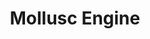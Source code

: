 
<h1 align="center"> Mollusc Engine </h1>



<h align="center">
<img src="https://github.com/al3nd3l0n/MolluscEngine/blob/main/Squid.png" alt="Logo />
</h>

3D game engine
Simple 3D Game Engine. 

Currently works with DX11.
